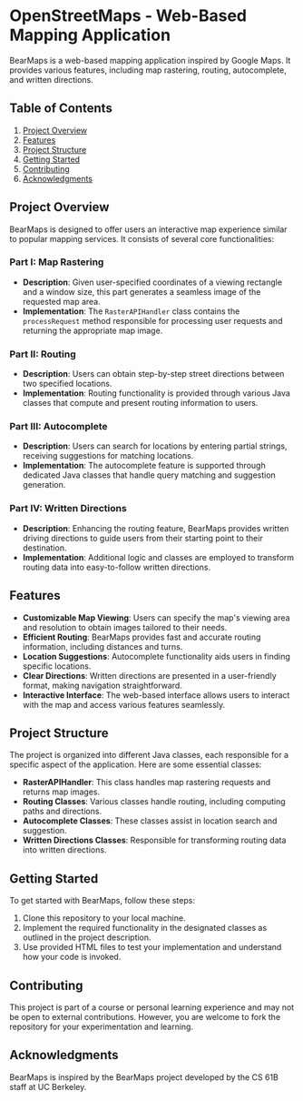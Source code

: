 # OpenStreetMaps - Web-Based Mapping Application

BearMaps is a web-based mapping application inspired by Google Maps. It provides various features, including map rastering, routing, autocomplete, and written directions. 

## Table of Contents

1. [Project Overview](#project-overview)
2. [Features](#features)
3. [Project Structure](#project-structure)
4. [Getting Started](#getting-started)
6. [Contributing](#contributing)
7. [Acknowledgments](#acknowledgments)

## Project Overview

BearMaps is designed to offer users an interactive map experience similar to popular mapping services. It consists of several core functionalities:

### Part I: Map Rastering

- **Description**: Given user-specified coordinates of a viewing rectangle and a window size, this part generates a seamless image of the requested map area.
- **Implementation**: The `RasterAPIHandler` class contains the `processRequest` method responsible for processing user requests and returning the appropriate map image.

### Part II: Routing

- **Description**: Users can obtain step-by-step street directions between two specified locations.
- **Implementation**: Routing functionality is provided through various Java classes that compute and present routing information to users.

### Part III: Autocomplete

- **Description**: Users can search for locations by entering partial strings, receiving suggestions for matching locations.
- **Implementation**: The autocomplete feature is supported through dedicated Java classes that handle query matching and suggestion generation.

### Part IV: Written Directions

- **Description**: Enhancing the routing feature, BearMaps provides written driving directions to guide users from their starting point to their destination.
- **Implementation**: Additional logic and classes are employed to transform routing data into easy-to-follow written directions.

## Features

- **Customizable Map Viewing**: Users can specify the map's viewing area and resolution to obtain images tailored to their needs.
- **Efficient Routing**: BearMaps provides fast and accurate routing information, including distances and turns.
- **Location Suggestions**: Autocomplete functionality aids users in finding specific locations.
- **Clear Directions**: Written directions are presented in a user-friendly format, making navigation straightforward.
- **Interactive Interface**: The web-based interface allows users to interact with the map and access various features seamlessly.

## Project Structure

The project is organized into different Java classes, each responsible for a specific aspect of the application. Here are some essential classes:

- **RasterAPIHandler**: This class handles map rastering requests and returns map images.
- **Routing Classes**: Various classes handle routing, including computing paths and directions.
- **Autocomplete Classes**: These classes assist in location search and suggestion.
- **Written Directions Classes**: Responsible for transforming routing data into written directions.

## Getting Started

To get started with BearMaps, follow these steps:

1. Clone this repository to your local machine.
2. Implement the required functionality in the designated classes as outlined in the project description.
3. Use provided HTML files to test your implementation and understand how your code is invoked.

## Contributing

This project is part of a course or personal learning experience and may not be open to external contributions. However, you are welcome to fork the repository for your experimentation and learning.

## Acknowledgments

BearMaps is inspired by the BearMaps project developed by the CS 61B staff at UC Berkeley. 

